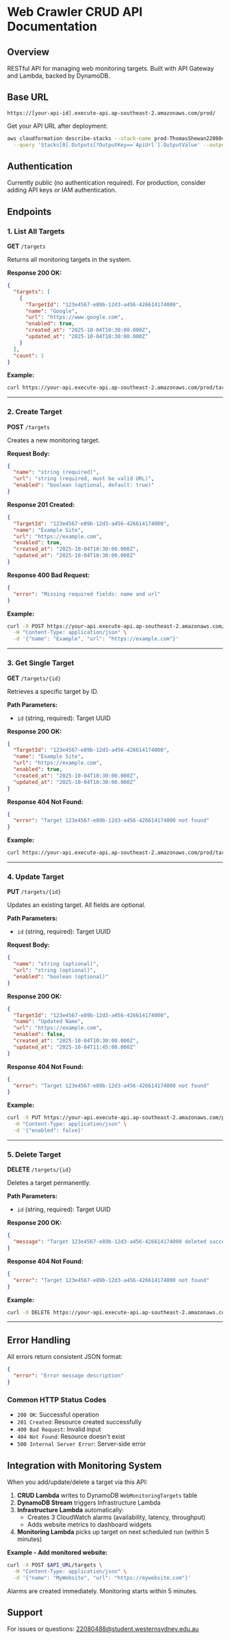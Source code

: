 # Web Crawler CRUD API Documentation

## Overview
RESTful API for managing web monitoring targets. Built with API Gateway and Lambda, backed by DynamoDB.

## Base URL
```
https://[your-api-id].execute-api.ap-southeast-2.amazonaws.com/prod/
```

Get your API URL after deployment:
```bash
aws cloudformation describe-stacks --stack-name prod-ThomasShewan22080488Stack \
  --query 'Stacks[0].Outputs[?OutputKey==`ApiUrl`].OutputValue' --output text
```

## Authentication
Currently public (no authentication required). For production, consider adding API keys or IAM authentication.

## Endpoints

### 1. List All Targets
**GET** `/targets`

Returns all monitoring targets in the system.

**Response 200 OK:**
```json
{
  "targets": [
    {
      "TargetId": "123e4567-e89b-12d3-a456-426614174000",
      "name": "Google",
      "url": "https://www.google.com",
      "enabled": true,
      "created_at": "2025-10-04T10:30:00.000Z",
      "updated_at": "2025-10-04T10:30:00.000Z"
    }
  ],
  "count": 1
}
```

**Example:**
```bash
curl https://your-api.execute-api.ap-southeast-2.amazonaws.com/prod/targets
```

---

### 2. Create Target
**POST** `/targets`

Creates a new monitoring target.

**Request Body:**
```json
{
  "name": "string (required)",
  "url": "string (required, must be valid URL)",
  "enabled": "boolean (optional, default: true)"
}
```

**Response 201 Created:**
```json
{
  "TargetId": "123e4567-e89b-12d3-a456-426614174000",
  "name": "Example Site",
  "url": "https://example.com",
  "enabled": true,
  "created_at": "2025-10-04T10:30:00.000Z",
  "updated_at": "2025-10-04T10:30:00.000Z"
}
```

**Response 400 Bad Request:**
```json
{
  "error": "Missing required fields: name and url"
}
```

**Example:**
```bash
curl -X POST https://your-api.execute-api.ap-southeast-2.amazonaws.com/prod/targets \
  -H "Content-Type: application/json" \
  -d '{"name": "Example", "url": "https://example.com"}'
```

---

### 3. Get Single Target
**GET** `/targets/{id}`

Retrieves a specific target by ID.

**Path Parameters:**
- `id` (string, required): Target UUID

**Response 200 OK:**
```json
{
  "TargetId": "123e4567-e89b-12d3-a456-426614174000",
  "name": "Example Site",
  "url": "https://example.com",
  "enabled": true,
  "created_at": "2025-10-04T10:30:00.000Z",
  "updated_at": "2025-10-04T10:30:00.000Z"
}
```

**Response 404 Not Found:**
```json
{
  "error": "Target 123e4567-e89b-12d3-a456-426614174000 not found"
}
```

**Example:**
```bash
curl https://your-api.execute-api.ap-southeast-2.amazonaws.com/prod/targets/123e4567-e89b-12d3-a456-426614174000
```

---

### 4. Update Target
**PUT** `/targets/{id}`

Updates an existing target. All fields are optional.

**Path Parameters:**
- `id` (string, required): Target UUID

**Request Body:**
```json
{
  "name": "string (optional)",
  "url": "string (optional)",
  "enabled": "boolean (optional)"
}
```

**Response 200 OK:**
```json
{
  "TargetId": "123e4567-e89b-12d3-a456-426614174000",
  "name": "Updated Name",
  "url": "https://example.com",
  "enabled": false,
  "created_at": "2025-10-04T10:30:00.000Z",
  "updated_at": "2025-10-04T11:45:00.000Z"
}
```

**Response 404 Not Found:**
```json
{
  "error": "Target 123e4567-e89b-12d3-a456-426614174000 not found"
}
```

**Example:**
```bash
curl -X PUT https://your-api.execute-api.ap-southeast-2.amazonaws.com/prod/targets/123e4567-e89b-12d3-a456-426614174000 \
  -H "Content-Type: application/json" \
  -d '{"enabled": false}'
```

---

### 5. Delete Target
**DELETE** `/targets/{id}`

Deletes a target permanently.

**Path Parameters:**
- `id` (string, required): Target UUID

**Response 200 OK:**
```json
{
  "message": "Target 123e4567-e89b-12d3-a456-426614174000 deleted successfully"
}
```

**Response 404 Not Found:**
```json
{
  "error": "Target 123e4567-e89b-12d3-a456-426614174000 not found"
}
```

**Example:**
```bash
curl -X DELETE https://your-api.execute-api.ap-southeast-2.amazonaws.com/prod/targets/123e4567-e89b-12d3-a456-426614174000
```

---

## Error Handling

All errors return consistent JSON format:
```json
{
  "error": "Error message description"
}
```

### Common HTTP Status Codes
- `200 OK`: Successful operation
- `201 Created`: Resource created successfully
- `400 Bad Request`: Invalid input
- `404 Not Found`: Resource doesn't exist
- `500 Internal Server Error`: Server-side error

## Integration with Monitoring System

When you add/update/delete a target via this API:

1. **CRUD Lambda** writes to DynamoDB `WebMonitoringTargets` table
2. **DynamoDB Stream** triggers Infrastructure Lambda
3. **Infrastructure Lambda** automatically:
   - Creates 3 CloudWatch alarms (availability, latency, throughput)
   - Adds website metrics to dashboard widgets
4. **Monitoring Lambda** picks up target on next scheduled run (within 5 minutes)

**Example - Add monitored website:**
```bash
curl -X POST $API_URL/targets \
  -H "Content-Type: application/json" \
  -d '{"name": "MyWebsite", "url": "https://mywebsite.com"}'
```

Alarms are created immediately. Monitoring starts within 5 minutes.

## Support
For issues or questions: 22080488@student.westernsydney.edu.au